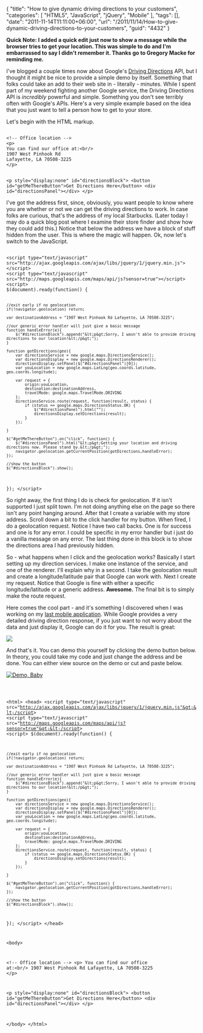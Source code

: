 {
	"title": "How to give dynamic driving directions to your customers",
	"categories": [
		"HTML5",
		"JavaScript",
		"jQuery",
		"Mobile"
	],
	"tags": [],
	"date": "2011-11-14T11:11:00+06:00",
	"url": "/2011/11/14/How-to-give-dynamic-driving-directions-to-your-customers",
	"guid": "4432"
}

<b>Quick Note: I added a quick edit just now to show a message while the browser tries to get your location. This was simple to do and I'm embarrassed to say I didn't remember it. Thanks go to Gregory Macke for reminding me.</b>

<p/>

I've blogged a couple times now about Google's <a href="http://code.google.com/apis/maps/documentation/javascript/reference.html#DirectionsService">Driving Directions</a> API, but I thought it might be nice to provide a simple demo by itself. Something that folks could take an add to their web site in - literally - minutes. While I spent part of my weekend fighting another Google service, the Driving Directions API is <i>incredibly</i> powerful and simple. Something you don't see terribly often with Google's APIs. Here's a very simple example based on the idea that you just want to tell a person how to get to your store.
<!--more-->
<p>

Let's begin with the HTML markup.

<p>

<code>
&lt;!-- Office location --&gt;
&lt;p&gt;
You can find our office at:&lt;br/&gt;
1907 West Pinhook Rd 
Lafayette, LA 70508-3225
&lt;/p&gt;

&lt;p style="display:none" id="directionsBlock"&gt;
&lt;button id="getMeThereButton"&gt;Get Directions Here&lt;/button&gt;
&lt;div id="directionsPanel"&gt;&lt;/div&gt;
&lt;/p&gt;
</code>

<p>

I've got the address first, since, obviously, you want people to know where you are whether or not we can get the driving directions to work. In case folks are curious, that's the address of my local Starbucks. (Later today I may do a quick blog post where I examine their store finder and show how they could add this.) Notice that below the address we have a block of stuff hidden from the user. This is where the magic will happen. Ok, now let's switch to the JavaScript.

<p>

<code>
&lt;script type="text/javascript" src="http://ajax.googleapis.com/ajax/libs/jquery/1/jquery.min.js"&gt;&lt;/script&gt;
&lt;script type="text/javascript" src="http://maps.googleapis.com/maps/api/js?sensor=true"&gt;&lt;/script&gt;
&lt;script&gt;
$(document).ready(function() {

	//exit early if no geolocation
	if(!navigator.geolocation) return;
			
	var destinationAddress = "1907 West Pinhook Rd Lafayette, LA 70508-3225";
	
	//our generic error handler will just give a basic message
	function handleError(e){
		$("#directionsBlock").append("&lt;p&gt;Sorry, I wasn't able to provide driving directions to our location!&lt;/p&gt;");
	}
	
	function gotDirections(geo){
		var directionsService = new google.maps.DirectionsService();
		var directionsDisplay = new google.maps.DirectionsRenderer();
		directionsDisplay.setPanel($("#directionsPanel")[0]);
		var youLocation = new google.maps.LatLng(geo.coords.latitude, geo.coords.longitude);
		
		var request = {
			origin:youLocation,
			destination:destinationAddress,
			travelMode: google.maps.TravelMode.DRIVING
		};
		directionsService.route(request, function(result, status) {
			if (status == google.maps.DirectionsStatus.OK) {
				$("#directionsPanel").html("");
				directionsDisplay.setDirections(result);
			}
		});
		
	}
	
	$("#getMeThereButton").on("click", function() {
		$("#directionsPanel").html("&lt;p&gt;Getting your location and driving directions now. Please stand by.&lt;/p&gt;");		
		navigator.geolocation.getCurrentPosition(gotDirections,handleError);
	});
	
	//show the button
	$("#directionsBlock").show();
	
});
&lt;/script&gt;
</code>

<p>

So right away, the first thing I do is check for geolocation. If it isn't supported I just split town. I'm not doing anything else on the page so there isn't any point hanging around. After that I create a variable with my store address. Scroll down a bit to the click handler for my button. When fired, I do a geolocation request. Notice I have two call backs. One is for success and one is for any error. I could be specific in my error handler but i just do a vanilla message on any error. The last thing done in this block is to show the directions area I had previously hidden. 

<p>

So - what happens when I click and the geolocation works? Basically I start setting up my direction services. I make one instance of the service, and one of the renderer. I'll explain why in a second. I take the geolocation result and create a longitude/latitude pair that Google can work with. Next I create my request. Notice that Google is fine with either a specific longitude/latitude or a generic address. <b>Awesome.</b> The final bit is to simply make the route request. 

<p>

Here comes the cool part - and it's something I discovered when I was working on my <a href="http://www.raymondcamden.com/index.cfm/2011/11/4/Latest-Mobile-app--WTFRU">last mobile application</a>. While Google provides a very detailed driving direction response, if you just want to not worry about the data and just display it, Google can do it for you. The result is great:

<p>

<img src="https://static.raymondcamden.com/images/cfjedi/device-2011-11-14-102805.png" />

<p>

And that's it. You can demo this yourself by clicking the demo button below. In theory, you could take my code and just change the address and be done. You can either view source on the demo or cut and paste below.

<p>

<a href="http://coldfusionjedi.com/demos/2011/nov/14/test.html"><img src="https://static.raymondcamden.com/images/cfjedi/icon_128.png" title="Demo, Baby" border="0"></a>

<p>

<code>

&lt;html&gt;
&lt;head&gt;
&lt;script type="text/javascript" src="http://ajax.googleapis.com/ajax/libs/jquery/1/jquery.min.js"&gt;&lt;/script&gt;
&lt;script type="text/javascript" src="http://maps.googleapis.com/maps/api/js?sensor=true"&gt;&lt;/script&gt;
&lt;script&gt;
$(document).ready(function() {

	//exit early if no geolocation
	if(!navigator.geolocation) return;
			
	var destinationAddress = "1907 West Pinhook Rd Lafayette, LA 70508-3225";
	
	//our generic error handler will just give a basic message
	function handleError(e){
		$("#directionsBlock").append("&lt;p&gt;Sorry, I wasn't able to provide driving directions to our location!&lt;/p&gt;");
	}
	
	function gotDirections(geo){
		var directionsService = new google.maps.DirectionsService();
		var directionsDisplay = new google.maps.DirectionsRenderer();
		directionsDisplay.setPanel($("#directionsPanel")[0]);
		var youLocation = new google.maps.LatLng(geo.coords.latitude, geo.coords.longitude);
		
		var request = {
			origin:youLocation,
			destination:destinationAddress,
			travelMode: google.maps.TravelMode.DRIVING
		};
		directionsService.route(request, function(result, status) {
			if (status == google.maps.DirectionsStatus.OK) {
				directionsDisplay.setDirections(result);
			}
		});
		
	}
	
	$("#getMeThereButton").on("click", function() {
		navigator.geolocation.getCurrentPosition(gotDirections,handleError);
	});
	
	//show the button
	$("#directionsBlock").show();
	
});
&lt;/script&gt;
&lt;/head&gt;

&lt;body&gt;

&lt;!-- Office location --&gt;
&lt;p&gt;
You can find our office at:&lt;br/&gt;
1907 West Pinhook Rd 
Lafayette, LA 70508-3225
&lt;/p&gt;

&lt;p style="display:none" id="directionsBlock"&gt;
&lt;button id="getMeThereButton"&gt;Get Directions Here&lt;/button&gt;
&lt;div id="directionsPanel"&gt;&lt;/div&gt;
&lt;/p&gt;

&lt;/body&gt;
&lt;/html&gt;
</code>